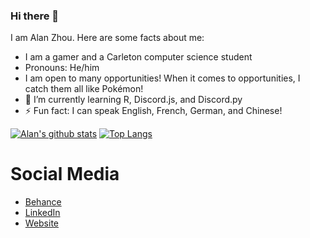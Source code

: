 <!--
**AlanReviews/AlanReviews** is a ✨ _special_ ✨ repository because its `README.md` (this file) appears on your GitHub profile.

Here are some ideas to get you started:
- 👯 I’m looking to collaborate on ...


-->

### Hi there 👋
I am Alan Zhou. Here are some facts about me:

- I am a gamer and a Carleton computer science student
- Pronouns: He/him
- I am open to many opportunities! When it comes to opportunities, I catch them all like Pokémon!
- 🌱 I’m currently learning R, Discord.js, and Discord.py
- ⚡ Fun fact: I can speak English, French, German, and Chinese!

[![Alan's github stats](https://github-readme-stats.vercel.app/api?username=alanreviews)](https://github.com/anuraghazra/github-readme-stats)
[![Top Langs](https://github-readme-stats.vercel.app/api/top-langs/?username=alanreviews&langs_count=10&layout=compact)](https://github.com/anuraghazra/github-readme-stats)


# Social Media
- [Behance](https://www.behance.net/alandzhou)
- [LinkedIn](https://www.linkedin.com/in/alan-d-zhou/)
- [Website](https://alanreviews.github.io/)
